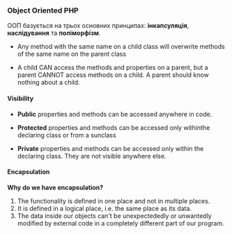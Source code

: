 ### Object Oriented PHP

ООП базується на трьох основних принципах: **інкапсуляція**, **наслідування** та **поліморфізм**.

- Any method with the same name on a child class will overwrite
methods of the same name on the parent class

- A child CAN access the methods and properties on a parent, but a parent CANNOT access methods on a child. A parent should know nothing about a child.

#### Visibility

* **Public** properties and methods can be accessed anywhere in code.

* **Protected** properties and methods can be accessed only withinthe declaring class or from a sunclass

* **Private** properties and methods can be accessed only within the declaring class. They are not visible anywhere else.

#### Encapsulation

**Why do we have encapsulation?**

1. The functionality is defined in one place and not in multiple places.
2. It is defined in a logical place, i.e. the same place as its data.
3. The data inside our objects can't be unexpectededly or unwantedly 
modified by external code in a completely different part of our program.